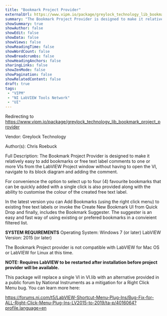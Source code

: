 ```yaml
---
title: "Bookmark Project Provider"
externalUrl: https://www.vipm.io/package/greylock_technology_lib_bookmark_project_provider
summary: "The Bookmark Project Provider is designed to make it relatively easy to add bookmarks or free text label comments to one or more VIs from the LabVIEW Project window without having to open the VI, navigate to its block diagram and adding the comment."
showSummary: true
showAuthor: false
showEdit: false
showData: false
showViews: false
showReadingTime: false
showWordCount: false
showBreadcrumbs: false
showHeadingAnchors: false
sharingLinks: false
showZenMode: false
showPagination: false
showRelatedContent: false
draft: true
tags:
 - "VIPM"
 - "NI LabVIEW Tools Network"
 - "UI"
---
```


Redirecting to https://www.vipm.io/package/greylock_technology_lib_bookmark_project_provider

Vendor: Greylock Technology

Author(s): Chris Roebuck
 
Full Description:
The Bookmark Project Provider is designed to make it relatively easy to add bookmarks or free text label comments to one or more VIs from the LabVIEW Project window without having to open the VI, navigate to its block diagram and adding the comment.

For convenience the option to select up to four (4) favourite bookmarks that can be quickly added with a single click is also provided along with the ability to customise the colour of the created free text label.

In the latest version you can Add Bookmarks (using the right click menu) to existing free text labels or invoke the Create New Bookmark UI from Quick Drop and finally, includes the Bookmark Suggester. The suggester is an easy and fast way of using existing or prefered bookmarks in a convieient filtered list.

**SYSTEM REQUIREMENTS**
Operating System: Windows 7 (or later) LabVIEW Version: 2015 (or later) 

The Bookmark Project provider is not compatible with LabVIEW for Mac OS or LabVIEW for Linux at this time.

**NOTE: Requires LabVIEW to be restarted after installation before project provider will be available.**

This package will replace a single VI in VI.lib with an alternative provided in a public forum by National Instruments as a mitigation for a Right Click Menu bug. You can learn more here:

https://forums.ni.com/t5/LabVIEW-Shortcut-Menu-Plug-Ins/Bug-Fix-for-ALL-Right-Click-Menu-Plug-Ins-LV2015-to-2019/ta-p/4016064?profile.language=en